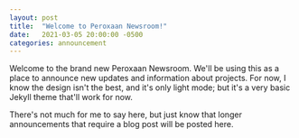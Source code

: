 ```yaml
---
layout: post
title:  "Welcome to Peroxaan Newsroom!"
date:   2021-03-05 20:00:00 -0500
categories: announcement
---
```


Welcome to the brand new Peroxaan Newsroom. We'll be using this as a place to announce new updates and information about projects.
For now, I know the design isn't the best, and it's only light mode; but it's a very basic Jekyll theme that'll work for now.

There's not much for me to say here, but just know that longer announcements that require a blog post will be posted here.
